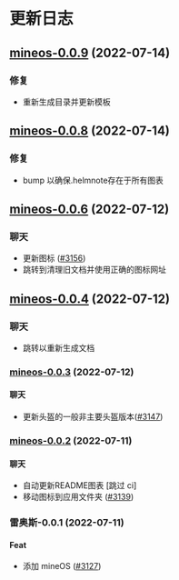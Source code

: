 # 更新日志


## [mineos-0.0.9](https://github.com/truecharts/apps/compare/mineos-0.0.8...mineos-0.0.9) (2022-07-14)

### 修复

- 重新生成目录并更新模板



## [mineos-0.0.8](https://github.com/truecharts/apps/compare/mineos-0.0.6...mineos-0.0.8) (2022-07-14)

### 修复

- bump 以确保.helmnote存在于所有图表



## [mineos-0.0.6](https://github.com/truecharts/apps/compare/mineos-0.0.4...mineos-0.0.6) (2022-07-12)

### 聊天

- 更新图标 ([#3156](https://github.com/truecharts/apps/issues/3156))
- 跳转到清理旧文档并使用正确的图标网址



## [mineos-0.0.4](https://github.com/truecharts/apps/compare/mineos-0.0.3...mineos-0.0.4) (2022-07-12)

### 聊天

- 跳转以重新生成文档



<a name="mineos-0.0.3"></a>

### [mineos-0.0.3](https://github.com/truecharts/apps/compare/mineos-0.0.2...mineos-0.0.3) (2022-07-12)

#### 聊天

* 更新头盔的一般非主要头盔版本([#3147](https://github.com/truecharts/apps/issues/3147))



<a name="mineos-0.0.2"></a>

### [mineos-0.0.2](https://github.com/truecharts/apps/compare/mineos-0.0.1...mineos-0.0.2) (2022-07-11)

#### 聊天

* 自动更新README图表 [跳过 ci]
* 移动图标到应用文件夹 ([#3139](https://github.com/truecharts/apps/issues/3139))



<a name="mineos-0.0.1"></a>

### 雷奥斯-0.0.1 (2022-07-11)

#### Feat

* 添加 mineOS ([#3127](https://github.com/truecharts/apps/issues/3127))
